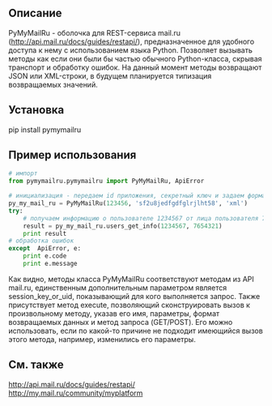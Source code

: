 Описание
------------------------

PyMyMailRu - оболочка для REST-сервиса mail.ru (http://api.mail.ru/docs/guides/restapi/),
предназначенное для удобного доступа к нему с использованием языка Python. Позволяет вызывать методы
как если они были бы частью обычного Python-класса, скрывая транспорт и обработку ошибок.
На данный момент методы возвращают JSON или XML-строки, в будущем планируется типизация возвращаемых значений.


Установка
------------------------

pip install pymymailru


Пример использования
------------------------

```python
# импорт
from pymymailru.pymymailru import PyMyMailRu, ApiError

# инициализация - передаем id приложения, секретный ключ и задаем формат выдачи
py_my_mail_ru = PyMyMailRu(123456, 'sf2u8jedfgdfglrjlht58', 'xml')
try:
    # получаем информацию о пользователе 1234567 от лица пользователя 7654321
    result = py_my_mail_ru.users_get_info(1234567, 7654321)
    print result
# обработка ошибок
except  ApiError, e:
    print e.code
    print e.message
```

Как видно, методы класса PyMyMailRu соответствуют методам из API mail.ru, единственным дополнительным параметром
является session_key_or_uid, показывающий для кого выполняется запрос.
Также присутствует метод execute, позволяющий сконструировать вызов к произвольному методу, указав его имя, параметры,
формат возвращаемых данных и метод запроса (GET/POST). Его можно использовать, если по какой-то причине не подходит
имеющийся вызов этого метода, например, изменились его параметры.


См. также
------------------------

http://api.mail.ru/docs/guides/restapi/
http://my.mail.ru/community/myplatform

